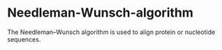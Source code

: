 # Needleman-Wunsch-algorithm
The Needleman–Wunsch algorithm is used to align protein or nucleotide sequences.
